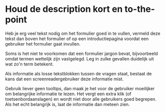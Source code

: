 <!-- @license CC0-1.0 -->

# Houd de description kort en to-the-point

Heb je erg veel tekst nodig om het formulier goed in te vullen, vermeld deze tekst dan boven het formulier of op een introductiepagina voordat een gebruiker het formulier gaat invullen.

Soms is het niet te voorkomen dat een formulier jargon bevat, bijvoorbeeld omdat termen wettelijk zijn vastgelegd. Leg in zulke gevallen duidelijk uit wat zo'n term betekent.

Als informatie als losse tekstblokken tussen de vragen staat, bestaat de kans dat een screenreadergebruiker deze informatie mist.

Gebruik liever geen tooltips, dan maak je het voor de gebruiker moeilijker om belangrijke informatie te lezen. Het vergt een extra klik (of toetsenbordaanslagen) en wordt niet door alle gebruikers goed begrepen. Als het echt belangrijk is, laat de informatie dan meteen zien.
